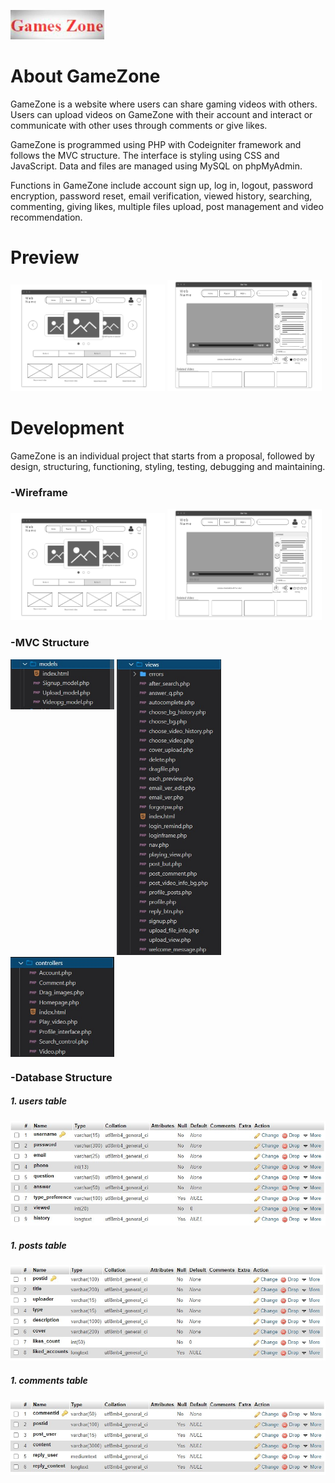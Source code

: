 
<p>
    <img width = "150" img src="assets/watermark.jpg"/>
</p>

# About GameZone

<p>
GameZone is a website where users can share gaming videos with others. Users can upload videos on GameZone with their account and interact or communicate with other uses through comments or give likes. <br>
	
GameZone is programmed using PHP with Codeigniter framework and follows the MVC structure. The interface is styling using CSS and JavaScript. Data and files are managed using MySQL on phpMyAdmin.<br>
	
Functions in GameZone include account sign up, log in, logout, password encryption, password reset, email verification, viewed history, searching, commenting, giving likes, multiple files upload, post management and video recommendation.
</p>

# Preview
<div>
<img width = 49% img src="assets/main page.png"/>
<img width = 49% img src="assets/video page.png"/>
</div>


# Development
GameZone is an individual project that starts from a proposal, followed by design, structuring, functioning, styling, testing, debugging and maintaining.

### -Wireframe
<div>
<img width = 49% img src="assets/main page.png"/>
<img width = 49% img src="assets/video page.png"/>
</div>

### -MVC Structure
<div>
<img align="top" width = 33% img src="assets/models.jpg"/>
<img width = 33% img src="assets/views.jpg"/>
<img align="top" width = 33% img src="assets/controllers.jpg"/>
</div>

### -Database Structure
##### 1. users table
<img img src="assets/userstable.jpg"/>

##### 1. posts table
<img img src="assets/poststable.jpg"/>

##### 1. comments table
<img img src="assets/commentstable.jpg"/>

	
	
	
	
